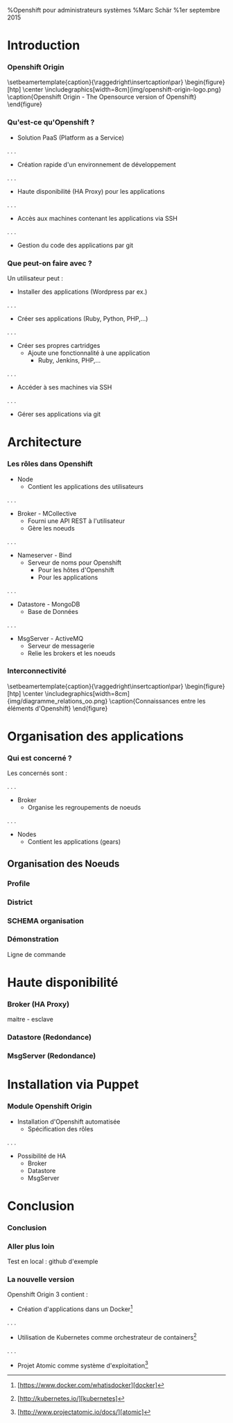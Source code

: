 %Openshift pour administrateurs systèmes
%Marc Schär
%1er septembre 2015

# Introduction

### Openshift Origin

\setbeamertemplate{caption}{\raggedright\insertcaption\par}
\begin{figure}[htp]
  \center
  \includegraphics[width=8cm]{img/openshift-origin-logo.png}
  \caption{Openshift Origin - The Opensource version of Openshift}
\end{figure}


### Qu'est-ce qu'Openshift ?

* Solution PaaS (Platform as a Service)

. . .

* Création rapide d'un environnement de développement

. . .

* Haute disponibilité (HA Proxy) pour les applications

. . .

* Accès aux machines contenant les applications via SSH

. . .

* Gestion du code des applications par git


### Que peut-on faire avec ?

Un utilisateur peut :

* Installer des applications (Wordpress par ex.)

. . .

* Créer ses applications (Ruby, Python, PHP,...)

. . .

* Créer ses propres cartridges
    * Ajoute une fonctionnalité à une application
        * Ruby, Jenkins, PHP,...

. . .

* Accéder à ses machines via SSH

. . .

* Gérer ses applications via git


# Architecture

### Les rôles dans Openshift

* Node
    * Contient les applications des utilisateurs

. . . 

* Broker - MCollective
    * Fourni une API REST à l'utilisateur
    * Gère les noeuds

. . .

* Nameserver - Bind
    * Serveur de noms pour Openshift
        * Pour les hôtes d'Openshift
        * Pour les applications

. . . 

* Datastore - MongoDB
    * Base de Données

. . .

* MsgServer - ActiveMQ
    * Serveur de messagerie
    * Relie les brokers et les noeuds

### Interconnectivité

\setbeamertemplate{caption}{\raggedright\insertcaption\par}
\begin{figure}[htp]
  \center
  \includegraphics[width=8cm]{img/diagramme_relations_oo.png}
  \caption{Connaissances entre les éléments d'Openshift}
\end{figure}

# Organisation des applications

### Qui est concerné ?

Les concernés sont :

. . .

* Broker
    * Organise les regroupements de noeuds

. . .

* Nodes
    * Contient les applications (gears)


## Organisation des Noeuds

### Profile

### District

### SCHEMA organisation

### Démonstration

Ligne de commande


# Haute disponibilité

### Broker (HA Proxy)

maitre - esclave

### Datastore (Redondance)

### MsgServer (Redondance)


# Installation via Puppet

### Module Openshift Origin

* Installation d'Openshift automatisée
    * Spécification des rôles

. . . 

* Possibilité de HA
    * Broker
    * Datastore
    * MsgServer

# Conclusion

### Conclusion

### Aller plus loin

Test en local : github d'exemple

### La nouvelle version

Openshift Origin 3 contient :

* Création d'applications dans un Docker[^1]

. . .

* Utilisation de Kubernetes comme orchestrateur de containers[^2]

. . .

* Projet Atomic comme système d'exploitation[^3]


[^1]: [https://www.docker.com/whatisdocker][docker]

[^2]: [http://kubernetes.io/][kubernetes]

[^3]: [http://www.projectatomic.io/docs/][atomic]

[docker]: https://www.docker.com/whatisdocker
[kubernetes]: http://kubernetes.io/
[atomic]: http://www.projectatomic.io/docs/
